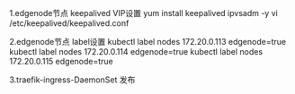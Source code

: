 1.edgenode节点 keepalived VIP设置
yum install keepalived ipvsadm -y
vi /etc/keepalived/keepalived.conf

2.edgenode节点 label设置
kubectl label nodes 172.20.0.113 edgenode=true
kubectl label nodes 172.20.0.114 edgenode=true
kubectl label nodes 172.20.0.115 edgenode=true


3.traefik-ingress-DaemonSet 发布
